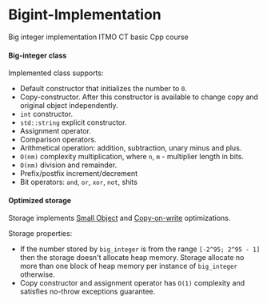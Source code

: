 # Bigint-Implementation

Big integer implementation ITMO CT basic Cpp course 

#### Big-integer class

Implemented class supports: 

- Default constructor that initializes the number to `0`.
- Copy-constructor. After this constructor is available to change copy and original object independently.
- `int` constructor.
- `std::string` explicit constructor.
- Assignment operator.
- Comparison operators.
- Arithmetical operation: addition, subtraction, unary minus and plus.
- `O(nm)` complexity multiplication, where `n`, `m` - multiplier length in bits.
- `O(nm)` division and remainder.
- Prefix/postfix increment/decrement
- Bit operators: `and`, `or`, `xor`, `not`, shits

#### Optimized storage

Storage implements [Small Object](https://github.com/CppCon/CppCon2016/blob/master/Presentations/The%20strange%20details%20of%20std%20string%20at%20Facebook/The%20strange%20details%20of%20std%20string%20at%20Facebook%20-%20Nicholas%20Ormrod%20-%20CppCon%202016.pdf) and [Copy-on-write](https://en.wikipedia.org/wiki/Copy-on-write) optimizations. 

Storage properties:

- If the number stored by `big_integer` is from the range `[-2^95; 2^95 - 1]` then the storage doesn't allocate heap memory. Storage allocate no more than one block of heap memory per instance of `big_integer` otherwise.
-  Copy constructor and assignment operator has `O(1)` complexity and satisfies no-throw exceptions guarantee.
